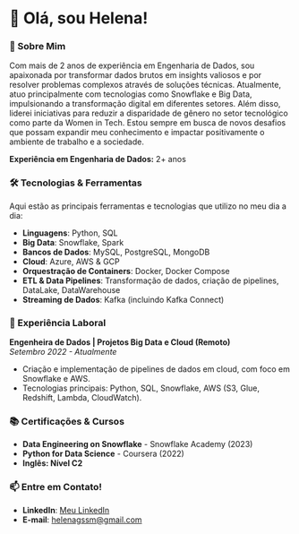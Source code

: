 
# 👋 Olá, sou Helena!

### 🚀 Sobre Mim

Com mais de 2 anos de experiência em Engenharia de Dados, sou apaixonada por transformar dados brutos em insights valiosos e por resolver problemas complexos através de soluções técnicas. Atualmente, atuo principalmente com tecnologias como Snowflake e Big Data, impulsionando a transformação digital em diferentes setores. Além disso, liderei iniciativas para reduzir a disparidade de gênero no setor tecnológico como parte da Women in Tech. Estou sempre em busca de novos desafios que possam expandir meu conhecimento e impactar positivamente o ambiente de trabalho e a sociedade.

**Experiência em Engenharia de Dados:** 2+ anos

### 🛠️ Tecnologias & Ferramentas

Aqui estão as principais ferramentas e tecnologias que utilizo no meu dia a dia:

- **Linguagens**: Python, SQL
- **Big Data**: Snowflake, Spark
- **Bancos de Dados**: MySQL, PostgreSQL, MongoDB
- **Cloud**: Azure, AWS & GCP
- **Orquestração de Containers**: Docker, Docker Compose
- **ETL & Data Pipelines**: Transformação de dados, criação de pipelines, DataLake, DataWarehouse
- **Streaming de Dados**: Kafka (incluindo Kafka Connect)

### 🏢 Experiência Laboral

**Engenheira de Dados | Projetos Big Data e Cloud (Remoto)**  
_Setembro 2022 - Atualmente_

- Criação e implementação de pipelines de dados em cloud, com foco em Snowflake e AWS.
- Tecnologias principais: Python, SQL, Snowflake, AWS (S3, Glue, Redshift, Lambda, CloudWatch).


### 📚 Certificações & Cursos

- **Data Engineering on Snowflake** - Snowflake Academy (2023)
- **Python for Data Science** - Coursera (2022)
- **Inglês: Nível C2** 

### 📫 Entre em Contato!

- **LinkedIn**: [Meu LinkedIn](https://linkedin.com/in/helenags)
- **E-mail**: helenagssm@gmail.com
